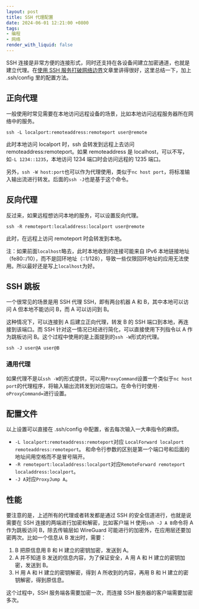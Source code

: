 ```yaml
---
layout: post
title: SSH 代理配置
date: 2024-06-01 12:21:00 +0800
tags: 
- 编程
- 网络
render_with_liquid: false
---
```


SSH 连接是非常方便的连接形式，同时还支持在各设备间建立加密通道，也就是建立代理。在[使用 SSH 服务打破网络边界](https://blog.xlab.qianxin.com/li-yong-ssh/)文章里讲得很好，这里总结一下，加上 .ssh/config 里的配置方法。

## 正向代理

一般使用时常见需要在本地访问远程设备的场景，比如本地访问远程服务器所在网络中的服务。

```shell
ssh -L localport:remoteaddress:remoteport user@remote
```

此时本地访问 localport 时，ssh 会转发到远程上去访问 remoteaddress:remoteport。如果 remoteaddress 是 localhost，可以不写，如`-L 1234::1235`，本地访问 1234 端口时会访问远程的 1235 端口。

另外，`ssh -W host:port`也可以作为代理使用，类似于`nc host port`，将标准输入输出流进行转发。后面的`ssh -J`也是基于这个命令。

## 反向代理

反过来，如果远程想访问本地的服务，可以设置反向代理。

```shell
ssh -R remoteport:localaddress:localport user@remote
```

此时，在远程上访问 remoteport 时会转发到本地。

注：如果前面`localhost`略去，此时本地收到的连接可能来自 IPv6 本地链接地址（fe80::/10），而不是回环地址（::1/128），导致一些仅限回环地址的应用无法使用。所以最好还是写上`localhost`为好。

## SSH 跳板

一个很常见的场景是用 SSH 代理 SSH，即有两台机器 A 和 B，其中本地可以访问 A 但本地不能访问 B，而 A 可以访问到 B。

这种情况下，可以连接到 A 后建立正向代理，转发 B 的 SSH 端口到本地，再连接到该端口。而 SSH 针对这一情况已经进行简化，可以直接使用下列指令以 A 作为跳板访问 B。这个过程中使用的是上面提到的`ssh -W`形式的代理。

```shell
ssh -J user@A user@B
```

### 通用代理

如果代理不是以`ssh -W`的形式提供，可以用`ProxyCommand`设置一个类似于`nc host port`的代理程序，将输入输出流转发到对应端口。在命令行时使用`-oProxyCommand=`进行设置。

## 配置文件

以上设置可以直接在 .ssh/config 中配置，省去每次输入一大串指令的麻烦。

- `-L localport:remoteaddress:remoteport`对应 `LocalForward localport remoteaddress:remoteport`。
和命令行参数的区别是第一个端口号和后面的地址间用空格而不是冒号隔开。
- `-R remoteport:localaddress:localport`对应`RemoteForward remoteport localaddress:localport`。
- `-J A`对应`ProxyJump A`。

## 性能

要注意的是，上述所有的代理或者转发都是通过 SSH 的安全信道进行，也就是说需要在 SSH 连接的两端进行加密和解密，比如客户端 H 使用`ssh -J A B`命令将 A 作为跳板访问 B，除去传输层如 WireGuard 可能进行的加密外，在应用层还要加密两次。比如一个信息从 B 发出时，需要：

1. B 把原信息用 B 和 H 建立的密钥加密，发送到 A。
2. A 并不知道 B 发送的信息内容，为了保证安全，A 用 A 和 H 建立的密钥加密，发送到 B。
3. H 用 A 和 H 建立的密钥解密，得到 A 所收到的内容，再用 B 和 H 建立的密钥解密，得到原信息。

这个过程中，SSH 服务端各需要加密一次，而连接 SSH 服务器的客户端需要加密多次。

